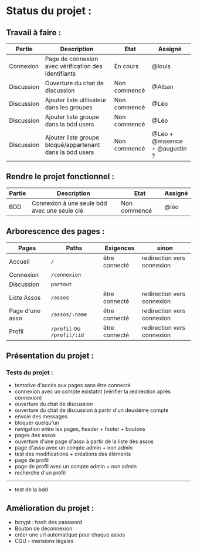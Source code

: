 # **Status du projet :**

## **Travail à faire :**

| Partie     | Description | Etat | Assigné |
| ---------- | ----------- | ---- | ------- |
| Connexion  | Page de connexion avec vérification des identifiants  | En cours   | @louis |
| Discussion | Ouverture du chat de discussion | Non commencé | @Alban |
| Discussion | Ajouter liste utilisateur dans les groupes | Non commencé | @Léo |
| Discussion | Ajouter liste groupe dans la bdd users | Non commencé | @Léo |
| Discussion | Ajouter liste groupe bloqué/appartenant dans la bdd users | Non commencé | @Léo + @maxence + @augustin ? |

## **Rendre le projet fonctionnel :**

| Partie | Description | Etat | Assigné |
| ------ | ------------------------------------------ | ---------- | ------- |
| BDD    | Connexion à une seule bdd avec une seule clé | Non commencé | @léo |

## **Arborescence des pages :**

| Pages | Paths | Exigences | sinon |
| ----- | ----- | --------- | ----- |
| Accueil | `/` | être connecté | redirection vers connexion |
| Connexion | `/connexion` |  |  |
| Discussion | `partout` |  |  |
| Liste Assos | `/assos` | être connecté | redirection vers connexion |
| Page d'une asso | `/assos/:name` | être connecté | redirection vers connexion |
| Profil | `/profil` ou `/profil/:id` | être connecté | redirection vers connexion |

## **Présentation du projet :**

### **Tests du projet :**
- tentative d'accès aux pages sans être connecté
- connexion avec un compte existatnt (vérifier la redirection après connexion)
- ouverture du chat de discussion
- ouverture du chat de discussion à partir d'un deuxième compte
- envoie des messages
- bloquer quelqu'un
- navigation entre les pages, header + footer + boutons
- pages des assos
- ouverture d'une page d'asso à partir de la liste des assos
- page d'asso avec un compte admin + non admin
- test des modifications + créations des éléments
- page de profil
- page de profil avec un compte admin + non admin
- recherche d'un profil
---
- test de la bdd


## **Amélioration du projet :**
- bcrypt : hash des password
- Bouton de déconnexion
- créer une url automatique pour chaque assos
- CGU - mensions légales